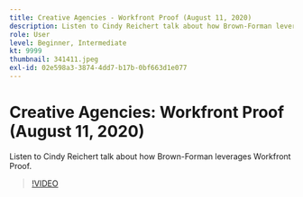 ```yaml
---
title: Creative Agencies - Workfront Proof (August 11, 2020)
description: Listen to Cindy Reichert talk about how Brown-Forman leverages Workfront Proof.
role: User
level: Beginner, Intermediate
kt: 9999
thumbnail: 341411.jpeg
exl-id: 02e598a3-3874-4dd7-b17b-0bf663d1e077
---
```

# Creative Agencies: Workfront Proof (August 11, 2020)

Listen to Cindy Reichert talk about how Brown-Forman leverages Workfront Proof.

>[!VIDEO](https://video.tv.adobe.com/v/341411/?quality=12&learn=on)
